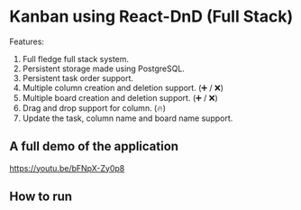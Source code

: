 # Kanban using React-DnD (Full Stack)

Features:

1. Full fledge full stack system.
2. Persistent storage made using PostgreSQL.
3. Persistent task order support.
4. Multiple column creation and deletion support. (➕ / ❌)
5. Multiple board creation and deletion support. (➕ / ❌)
6. Drag and drop support for column. (🔥)
7. Update the task, column name and board name support.

## A full demo of the application

https://youtu.be/bFNpX-Zy0p8

## How to run
